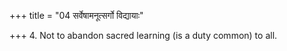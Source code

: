 +++
title = "04 सर्वेषामनूत्सर्गो विद्यायाः"

+++
4. Not to abandon sacred learning (is a duty common) to all.
